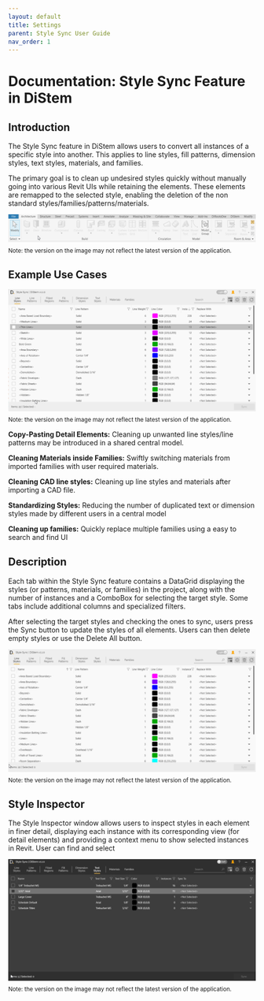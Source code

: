 ```yaml
---
layout: default
title: Settings
parent: Style Sync User Guide
nav_order: 1
---
```



# Documentation: Style Sync Feature in DiStem

## Introduction

The Style Sync feature in DiStem allows users to convert all instances of a specific style into another. This applies to line styles, fill patterns, dimension styles, text styles, materials, and families.

The primary goal is to clean up undesired styles quickly without manually going into various Revit UIs while retaining the elements. These elements are remapped to the selected style, enabling the deletion of the non standard styles/families/patterns/materials.


![DiStem Style Sync - General - Style Sync](../../../assets\images\StyleSync\DS_SS_OpeningStyleSync.gif)  
<sub>Note: the version on the image may not reflect the latest version of the application.</sub>



## Example Use Cases


![DiStem Style Sync - General - Cleanup](../../../assets\images\StyleSync\DS_SS_GenCleanup.gif)  
<sub>Note: the version on the image may not reflect the latest version of the application.</sub>

**Copy-Pasting Detail Elements:** Cleaning up unwanted line styles/line patterns may be introduced in a shared central model.

**Cleaning Materials inside Families:** Swiftly switching materials from imported families with user required materials.

**Cleaning CAD line styles:** Cleaning up line styles and materials after importing a CAD file.

**Standardizing Styles:** Reducing the number of duplicated text or dimension styles made by different users in a central model

**Cleaning up families:** Quickly replace multiple families using a easy to search and find UI


## Description

Each tab within the Style Sync feature contains a DataGrid displaying the styles (or patterns, materials, or families) in the project, along with the number of instances and a ComboBox for selecting the target style. Some tabs include additional columns and specialized filters.

After selecting the target styles and checking the ones to sync, users press the Sync button to update the styles of all elements. Users can then delete empty styles or use the Delete All button.


![DiStem Style Sync - General - Tabs and Sync](../../../assets\images\StyleSync\DS_SS_GenTabsAndSync.gif)  
<sub>Note: the version on the image may not reflect the latest version of the application.</sub>


## Style Inspector

The Style Inspector window allows users to inspect styles in each element in finer detail, displaying each instance with its corresponding view (for detail elements) and providing a context menu to show selected instances in Revit. User can find and select

![DiStem Style Sync - Inspector](../../../assets\images\StyleSync\DS_SS_General_Inspect.gif)  
<sub>Note: the version on the image may not reflect the latest version of the application.</sub>
